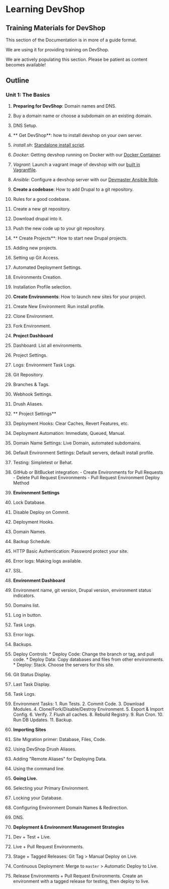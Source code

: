 # Learning DevShop

## Training Materials for DevShop

This section of the Documentation is in more of a guide format.

We are using it for providing training on DevShop.

We are actively populating this section. Please be patient as content becomes available!

## Outline

### Unit 1: The Basics

1. **Preparing for DevShop**: Domain names and DNS.
  1. Buy a domain name or choose a subdomain on an existing domain.
  2. DNS Setup.

2. ** Get DevShop**: how to install devshop on your own server.
  1. *install.sh*: [Standalone install script](https://github.com/opendevshop/devshop/blob/1.x/install.sh).
  2. *Docker*: Getting devshop running on Docker with our [Docker Container](https://hub.docker.com/r/devshop/devmaster/).
  3. *Vagrant*: Launch a vagrant image of devshop with our [built in Vagrantfile](https://github.com/opendevshop/devshop/blob/1.x/Vagrantfile).
  4. *Ansible*: Configure a devshop server with our [Devmaster Ansible Role](https://galaxy.ansible.com/opendevshop/devmaster/).

2. **Create a codebase**: How to add Drupal to a git repository.
  1. Rules for a good codebase.
  2. Create a new git repository.
  3. Download drupal into it.
  4. Push the new code up to your git repository.

3. ** Create Projects**: How to start new Drupal projects.
  1. Adding new projects.
  2. Setting up Git Access.
  3. Automated Deployment Settings.
  4. Environments Creation.
  5. Installation Profile selection.

5. **Create Environments**: How to launch new sites for your project.
  1. Create New Environment: Run install profile.
  2. Clone Environment.
  3. Fork Environment.

6. **Project Dashboard**
  1. Dashboard: List all environments.
  2. Project Settings.
  3. Logs: Environment Task Logs.
  3. Git Repository.
  4. Branches & Tags.
  2. Webhook Settings.
  2. Drush Aliases. 

7. ** Project Settings**
  1. Deployment Hooks: Clear Caches, Revert Features, etc.
  2. Deployment Automation: Immediate, Queued, Manual.
  3. Domain Name Settings: Live Domain, automated subdomains.
  4. Default Environment Settings: Default servers, default install profile.
  5. Testing: Simpletest or Behat.
  6. GitHub or BitBucket integration: 
    - Create Environments for Pull Requests
    - Delete Pull Request Environments
    - Pull Request Environment Deploy Method
8. **Environment Settings**
  1. Lock Database.
  2. Disable Deploy on Commit.
  3. Deployment Hooks.
  4. Domain Names.
  5. Backup Schedule.
  6. HTTP Basic Authentication: Password protect your site.
  6. Error logs: Making logs available.
  7. SSL.
8. **Environment Dashboard**
  1. Environment name, git version, Drupal version, environment status indicators.
  2. Domains list.
  3. Log in button.
  4. Task Logs.
  5. Error logs.
  6. Backups.
  7. Deploy Controls:
    * Deploy Code: Change the branch or tag, and pull code.
    * Deploy Data: Copy databases and files from other environments.
    * Deploy: Stack. Choose the servers for this site.
  8. Git Status Display.
  9. Last Task Display.
  10. Task Logs.
  11. Environment Tasks:
    1. Run Tests.
    2. Commit Code.
    3. Download Modules.
    4. Clone/Fork/Disable/Destroy Environment.
    5. Export & Import Config.
    6. Verify.
    7. Flush all caches.
    8. Rebuild Registry.
    9. Run Cron.
    10. Run DB Updates.
    11. Backup.
9. **Importing Sites**
  1. Site Migration primer: Database, Files, Code.
  2. Using DevShop Drush Aliases.
  3. Adding "Remote Aliases" for Deploying Data.
  4. Using the command line.
10. **Going Live.**
  1. Selecting your Primary Environment.
  2. Locking your Database.
  2. Configuring Environment Domain Names & Redirection.
  3. DNS. 
11. **Deployment & Environment Management Strategies**
  1. Dev + Test + Live. 
  2. Live + Pull Request Environments.
  3. Stage + Tagged Releases: Git Tag > Manual Deploy on Live.
  4. Continuous Deployment: Merge to `master` > Automatic Deploy to Live.
  3. Release Environments + Pull Request Environments. Create an environment with a tagged release for testing, then deploy to live.



